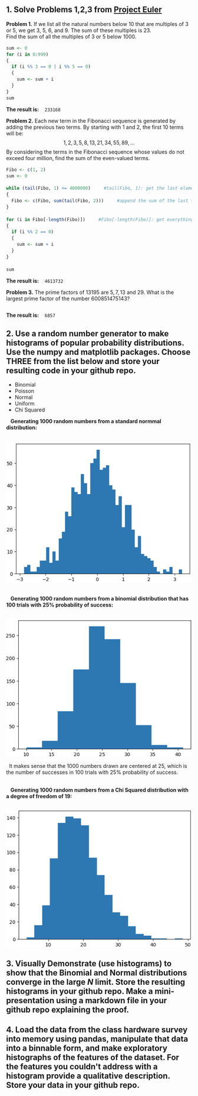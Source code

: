 ## 1. Solve Problems 1,2,3 from [Project Euler](https://projecteuler.net/archives)
**Problem 1.** If we list all the natural numbers below 10 that are multiples of 3 or 5, we get 3, 5, 6, and 9. The sum of these multiples is 23. <br>Find the sum of all the multiples of 3 or 5 below 1000.

```R
sum <- 0
for (i in 0:999)
{
  if (i %% 3 == 0 | i %% 5 == 0)
  {
    sum <- sum + i
  }
}
sum
```
**The result is:** &nbsp;&nbsp; `233168`


**Problem 2.** Each new term in the Fibonacci sequence is generated by adding the previous two terms. By starting with $1$ and $2$, the first $10$ terms will be:
$$1, 2, 3, 5, 8, 13, 21, 34, 55, 89, \dots$$
By considering the terms in the Fibonacci sequence whose values do not exceed four million, find the sum of the even-valued terms.

```R
Fibo <- c(1, 2)
sum <- 0

while (tail(Fibo, 1) <= 4000000)     #tail(Fibo, 1): get the last element of the Fibo vector
{
  Fibo <- c(Fibo, sum(tail(Fibo, 2)))     #append the sum of the last two elements of the Fibo vector to Fibo.
}

for (i in Fibo[-length(Fibo)])     #Fibo[-length(Fibo)]: get everything in the vector but/excluding the last one 
{
  if (i %% 2 == 0)
  {
    sum <- sum + i
  }
}

sum
```
**The result is:** &nbsp;&nbsp; `4613732`


**Problem 3.** The prime factors of $13195$ are $5, 7, 13$ and $29$.
What is the largest prime factor of the number $600851475143$?

```R

```
**The result is:** &nbsp;&nbsp; `6857`

## 2. Use a random number generator to make histograms of popular probability distributions. Use the numpy and matplotlib packages. Choose THREE from the list below and store your resulting code in your github repo.
 * Binomial
 * Poisson
 * Normal
 * Uniform
 * Chi Squared

&nbsp;&nbsp; **Generating 1000 random numbers from a standard normmal distribution:**
```R

```
![Output](https://github.com/HaiL-DS/2024TechOrientation-Assignment/blob/main/Raw_Materials/Python-sampling_from_stdNormal.png)

&nbsp;  
&nbsp;&nbsp; **Generating 1000 random numbers from a binomial distribution that has 100 trials with 25% probability of success:**
```R

```
![Output](https://github.com/HaiL-DS/2024TechOrientation-Assignment/blob/main/Raw_Materials/Python-sampling_from_Binom.png)

&nbsp;&nbsp;It makes sense that the 1000 numbers drawn are centered at 25, which is the number of successes in 100 trials with 25% probability of success.  

&nbsp;  
&nbsp;&nbsp; **Generating 1000 random numbers from a Chi Squared distribution with a degree of freedom of 19:**
```R

```
![Output](https://github.com/HaiL-DS/2024TechOrientation-Assignment/blob/main/Raw_Materials/Python-sampling_from_Chi.png)




## 3. Visually Demonstrate (use histograms) to show that the Binomial and Normal distributions converge in the large *N* limit. Store the resulting histograms in your github repo. Make a mini-presentation using a markdown file in your github repo explaining the proof.




## 4. Load the data from the class hardware survey into memory using pandas, manipulate that data into a binnable form, and make exploratory histographs of the features of the dataset. For the features you couldn't address with a histogram provide a qualitative description.  Store your data in your github repo.


